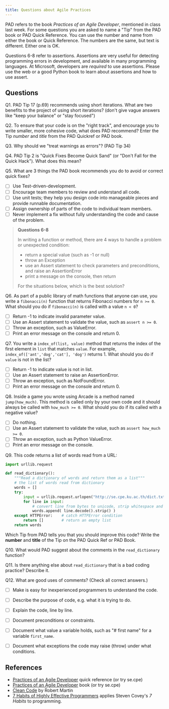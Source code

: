 ```yaml
---
title: Questions about Agile Practices
---
```


PAD refers to the book *Practices of an Agile Developer*, mentioned in class last week.
For some questions you are asked to name a "Tip" from the PAD book or PAD Quick Reference.
You can use the number and name from either the book or Quick Reference.
The numbers are the same, but text is different.  Either one is OK.

Questions 6-8 refer to assertions.  Assertions are very useful for detecting programming errors in development, and available in many programming languages.  At Microsoft, developers are *required* to use assertions.  Please use the web or a good Python book to learn about assertions and how to use assert.

## Questions

Q1. PAD Tip 17 (p.69) recommends using short iterations.  What are two benefits to the project of using short iterations? (don't give vague answers like "keep your balance" or "stay focused") 

Q2. To ensure that your code is on the "right track", and encourage you to write smaller, more cohesive code, what does PAD recommend?  Enter the Tip *number* and *title* from the PAD Quickref or PAD book.

Q3. Why should we "treat warnings as errors"? (PAD Tip 34)

Q4. PAD Tip 2 is "Quick Fixes Become Quick Sand" (or "Don't Fall for the Quick Hack").  What does this mean?

Q5. What are 3 things the PAD book recommends you do to avoid or correct quick fixes?
- [ ] Use Test-driven-development.
- [ ] Encourage team members to review and understand all code.
- [ ] Use unit tests; they help you design code into manageable pieces and provide runnable documentation.
- [ ] Assign ownership of parts of the code to individual team members.
- [ ] Never implement a fix without fully understanding the code and cause of the problem.

> **Questions 6-8**
>
> In writing a function or method, there are 4 ways to handle a problem or unexpected condition:
>
> - return a special value (such as -1 or null) 
> - throw an Exception
> - use an Assert statement to check parameters and preconditions, and raise an AssertionError
> - print a message on the console, then return
>
> For the situations below, which is the best solution?

Q6. As part of a public library of math functions that anyone can use, you write a `fibonacci(n)` function that returns Fibonacci numbers for `n >= 0`. 
What should you do if `fibonacci(n)` is called with a value `n < 0`?
- [ ] Return -1 to indicate invalid parameter value.
- [ ] Use an Assert statement to validate the value, such as `assert n >= 0`.
- [ ] Throw an exception, such as ValueError.
- [ ] Print an error message on the console and return 0.

Q7. You write a `index_of(list, value)` method that returns the index of the first element in `list` that matches `value`. 
For example, `index_of(['ant','dog','cat'], 'dog')` returns 1. 
What should you do if `value` is not in the list?
- [ ] Return -1 to indicate value is not in list.
- [ ] Use an Assert statement to raise an AssertionError.
- [ ] Throw an exception, such as NotFoundError.
- [ ] Print an error message on the console and return 0.

Q8. Inside a game you wrote using Arcade is a method named `jump(how_much)`.  This method is called only by your own code and it should always be called with `how_much >= 0`.  What should you do if its called with a negative value?
- [ ] Do nothing.
- [ ] Use an Assert statement to validate the value, such as `assert how_much >= 0`.
- [ ] Throw an exception, such as Python ValueError.
- [ ] Print an error message on the console.

Q9. This code returns a list of words read from a URL:

```python
import urllib.request

def read_dictionary():
    """Read a dictionary of words and return them as a list"""
    # the list of words read from dictionary
    words = []
    try:
        input = urllib.request.urlopen("http://se.cpe.ku.ac.th/dict.txt")
        for line in input:
            # convert line from bytes to unicode, strip whitespace and newline
            words.append( line.decode().strip() )
    except HTTPError:    # catch HTTPError condition
        return []        # return an empty list
    return words
```
Which Tip from PAD tells you that you should improve this code?  Write the **number** and **title** of the Tip on the PAD Quick Ref or PAD Book.

Q10. What would PAD suggest about the comments in the `read_dictionary` function?

Q11. Is there anything else about `read_dictionary` that is a bad coding practice?  Describe it.

Q12. What are good uses of comments? (Check all correct answers.)
- [ ] Make is easy for inexperienced programmers to understand the code.
- [ ] Describe the purpose of code, e.g. what it is trying to do.
- [ ] Explain the code, line by line.
- [ ] Document preconditions or constraints.
- [ ] Document what value a variable holds, such as "# first name" for a variable `first_name`.
- [ ] Document what exceptions the code may raise (throw) under what conditions.


## References

* [Practices of an Agile Developer][pad-refcard] quick reference (or try se.cpe)
* [Practices of an Agile Developer][pad] book (or try se.cpe)
* [Clean Code][clean-code] by Robert Martin
* [7 Habits of Highly Effective Programmers][7-habits-programmer] applies Steven Covey's *7 Habits* to programming.

<!-- the references in this file.  They won't appear in formatted output. -->

[sebooks]: https://se.cpe.ku.ac.th/doc/books/Programming/
[clean-code]: http://www.investigatii.md/uploads/resurse/Clean_Code.pdf "Clean Code by Robert Martin"
[pad-refcard]: https://media.pragprog.com/titles/pad/PAD-pulloutcard.pdf "Practices of an Agile Developer Quick Reference"
[pad]: https://github.com/mart0/Useful-materials---books-presentations-ant-etc./raw/master/Others/Practices%20of%20an%20Agile%20Developer.pdf "Practices of an Agile Developer, on Github"
[pragmatic-programmer]: https://www.nceclusters.no/globalassets/filer/nce/diverse/the-pragmatic-programmer.pdf "The Pragmatic Programmer by Andrew Hunt"
[7-habits-programmer]: https://simpleprogrammer.com/7-habits-highly-effective-programmers/ "7 Habits of Highly Effective Programmers"
